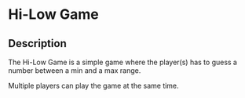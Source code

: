 # Hi-Low Game

## Description

The Hi-Low Game is a simple game where the player(s) has to guess a number between a min and a max range.

Multiple players can play the game at the same time.
